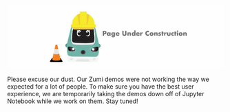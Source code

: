 
![Page under construction](../Data/images/page_under_construction.jpg)

Please excuse our dust. Our Zumi demos were not working the way we expected for a lot of people.
To make sure you have the best user experience, we are temporarily taking the demos down off of Jupyter Notebook
while we work on them. Stay tuned! 
 
